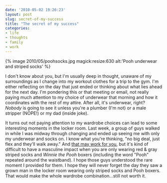```yaml
---
date: '2010-05-02 19:26:23'
layout: post
slug: secret-of-my-success
title: "The secret of my success"
categories:
- life
- thoughts
- family
- work
---
```


{% image 2010/05/poohsocks.jpg magick:resize:630 alt:'Pooh underwear and striped socks' %}

I don't know about you, but I'm usually deep in thought, unaware of my surroundings as I change into my workout clothes for a trip to the gym. I'm either reflecting on the day that just ended or thinking about what lies ahead for the next day. I'm pondering this or that meeting or email, not really paying much attention to my choice of underwear that morning and how it coordinates with the rest of my attire. After all, it's underwear, right? _Nobody_ is going to see it unless you're a plumber (I'm not) or a male stripper (NOPE!) or my dad (inside joke).

It turns out not paying attention to my wardrobe choices can lead to some interesting moments in the locker room. Last week, a group of guys walked in while I was midway through changing and ended up seeing me with only my underwear and socks on. I know what you're thinking, "no big deal, just flex and they'll walk away." And [that may work for you](http://www.youtube.com/watch?v=D7od4WMrqNo), but it's kind of difficult to have a masculine impact when you are only wearing red & gray striped socks and _Winnie the Pooh_ boxers (including the word "Pooh" repeated around the waistband). I hope those guys understood the rare moment I provided for them. I hope they will never forget the day they saw a grown man in the locker room wearing only striped socks and Pooh boxers. That would make the whole wardrobe combination...still not worth it.
